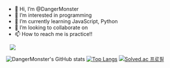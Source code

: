 - 👋 Hi, I’m @DangerMonster
- 👀 I’m interested in programming
- 🌱 I’m currently learning JavaScript, Python
- 💞️ I’m looking to collaborate on 
- 📫 How to reach me is practice!!

<a href="https://www.instagram.com/dangerousmansagongtak/">
    <img 
        src="http://img.shields.io/badge/-instagram-222222?style=flat&logo=instagram&link=https://www.instagram.com/dangerousmansagongtak/"
        style="height : auto; margin-left : 10px; margin-right : 10px;"/>
</a>

![DangerMonster's GitHub stats](https://github-readme-stats.vercel.app/api?username=DangerMonster&show_icons=true&theme=great-gatsby)
[![Top Langs](https://github-readme-stats.vercel.app/api/top-langs/?username=DangerMonster&layout=compact&theme=great-gatsby&langs_count=6)](https://github.com/anuraghazra/github-readme-stats)
[![Solved.ac 프로필](http://mazassumnida.wtf/api/v2/generate_badge?boj=k402900)](https://solved.ac/k402900)
<!---
DangerMonster/DangerMonster is a ✨ special ✨ repository because its `README.md` (this file) appears on your GitHub profile.
You can click the Preview link to take a look at your changes.
--->
